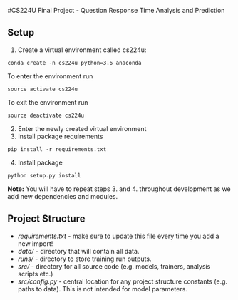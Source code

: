 #CS224U Final Project - Question Response Time Analysis and Prediction

## Setup
1. Create a virtual environment called cs224u:
```
conda create -n cs224u python=3.6 anaconda
```
To enter the environment run
```
source activate cs224u
```
To exit the environment run
```
source deactivate cs224u
```

2. Enter the newly created virtual environment
3. Install package requirements
```
pip install -r requirements.txt
```

4. Install package
```
python setup.py install
```

**Note:** You will have to repeat steps 3. and 4. throughout development as we add new dependencies and modules.

## Project Structure

- *requirements.txt* - make sure to update this file every time you add a new import!
- *data/* - directory that will contain all data.
- *runs/* - directory to store training run outputs.
- *src/* - directory for all source code (e.g. models, trainers, analysis scripts etc.)
- *src/config.py* - central location for any project structure constants (e.g. paths to data). This is not intended for model parameters.
